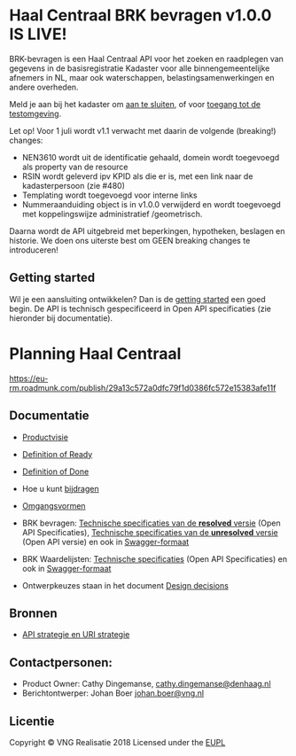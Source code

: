 
# Haal Centraal BRK bevragen v1.0.0 IS LIVE!
BRK-bevragen is een Haal Centraal API voor het zoeken en raadplegen van gegevens in de basisregistratie Kadaster voor alle binnengemeentelijke afnemers in NL, maar ook waterschappen, belastingsamenwerkingen en andere overheden. 

Meld je aan bij het kadaster om [aan te sluiten](https://formulieren.kadaster.nl/aanmelden_brk_bevragen), of voor [toegang tot de testomgeving](https://formulieren.kadaster.nl/aanmelden_brk_bevragen). 

Let op! Voor 1 juli wordt v1.1 verwacht met daarin de volgende (breaking!) changes:
* 	NEN3610 wordt uit de identificatie gehaald, domein wordt toegevoegd als property van de resource
*  RSIN wordt geleverd ipv KPID als die er is, met een link naar de kadasterpersoon (zie #480)
*  Templating wordt toegevoegd voor interne links 
*  Nummeraanduiding object is in v1.0.0 verwijderd en wordt toegevoegd met koppelingswijze administratief /geometrisch.

Daarna wordt de API uitgebreid met beperkingen, hypotheken, beslagen en historie. We doen ons uiterste best om GEEN breaking changes te introduceren!

## Getting started
Wil je een aansluiting ontwikkelen? Dan is de [getting started](./docs/getting-started.md) een goed begin. De API is technisch gespecificeerd in Open API specificaties (zie hieronder bij documentatie).

# Planning Haal Centraal
https://eu-rm.roadmunk.com/publish/29a13c572a0dfc79f1d0386fc572e15383afe11f

## Documentatie
* [Productvisie](https://github.com/VNG-Realisatie/BRK-bevragingen/blob/master/docs/productvision.md)
* [Definition of Ready](https://github.com/VNG-Realisatie/BRK-bevragingen/blob/master/docs/definition_of_ready.md)
* [Definition of Done](https://github.com/VNG-Realisatie/BRK-bevragingen/blob/master/docs/definition_of_done.md)
* Hoe u kunt [bijdragen](https://github.com/VNG-Realisatie/Tutorial/blob/master/CONTRIBUTING.md)
* [Omgangsvormen](https://github.com/VNG-Realisatie/Tutorial/blob/master/CODE_OF_CONDUCT.md)

* BRK bevragen: [Technische specificaties van de **resolved** versie](https://github.com/VNG-Realisatie/Haal-Centraal-BRK-bevragen/tree/master/specificatie/BRK-Bevragen/genereervariant) (Open API Specificaties), [Technische specificaties van de **unresolved** versie](https://github.com/VNG-Realisatie/Haal-Centraal-BRK-bevragen/tree/master/specificatie/BRK-Bevragen) (Open API versie) en ook in [Swagger-formaat](https://petstore.swagger.io/?url=https://raw.githubusercontent.com/VNG-Realisatie/BRK-Bevragingen/master/specificatie/BRK-Bevragen/genereervariant/openapi.yaml)

* BRK Waardelijsten: [Technische specificaties](https://github.com/VNG-Realisatie/Haal-Centraal-BRK-bevragen/tree/master/specificatie/Waardelijsten) (Open API Specificaties) en ook in [Swagger-formaat](https://petstore.swagger.io/?url=https://raw.githubusercontent.com/VNG-Realisatie/BRK-Bevragingen/master/specificatie/Waardelijsten/openapi.yaml)

* Ontwerpkeuzes staan in het document [Design decisions](https://github.com/VNG-Realisatie/BRK-bevragingen/blob/master/docs/design_decisions.md)

## Bronnen
* [API strategie en URI strategie](https://aandeslagmetdeomgevingswet.nl/digitaal-stelsel/documenten/documenten/api-uri-strategie/)

## Contactpersonen:
* Product Owner: Cathy Dingemanse, cathy.dingemanse@denhaag.nl
* Berichtontwerper: Johan Boer johan.boer@vng.nl

## Licentie
Copyright &copy; VNG Realisatie 2018
Licensed under the [EUPL](https://github.com/VNG-Realisatie/Haal-Centraal-BRK-bevragen/blob/master/LICENCE.md)
